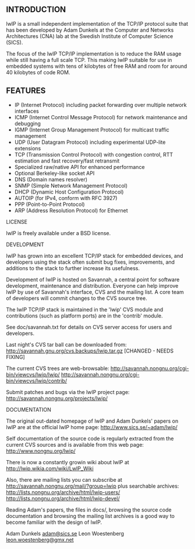 ## INTRODUCTION

lwIP is a small independent implementation of the TCP/IP protocol
suite that has been developed by Adam Dunkels at the Computer and
Networks Architectures (CNA) lab at the Swedish Institute of Computer
Science (SICS).

The focus of the lwIP TCP/IP implementation is to reduce the RAM usage
while still having a full scale TCP. This making lwIP suitable for use
in embedded systems with tens of kilobytes of free RAM and room for
around 40 kilobytes of code ROM.

## FEATURES

  * IP (Internet Protocol) including packet forwarding over multiple network
    interfaces
  * ICMP (Internet Control Message Protocol) for network maintenance and debugging
  * IGMP (Internet Group Management Protocol) for multicast traffic management
  * UDP (User Datagram Protocol) including experimental UDP-lite extensions
  * TCP (Transmission Control Protocol) with congestion control, RTT estimation
    and fast recovery/fast retransmit
  * Specialized raw/native API for enhanced performance
  * Optional Berkeley-like socket API
  * DNS (Domain names resolver)
  * SNMP (Simple Network Management Protocol)
  * DHCP (Dynamic Host Configuration Protocol)
  * AUTOIP (for IPv4, conform with RFC 3927)
  * PPP (Point-to-Point Protocol)
  * ARP (Address Resolution Protocol) for Ethernet

LICENSE

lwIP is freely available under a BSD license.

DEVELOPMENT

lwIP has grown into an excellent TCP/IP stack for embedded devices,
and developers using the stack often submit bug fixes, improvements,
and additions to the stack to further increase its usefulness.

Development of lwIP is hosted on Savannah, a central point for
software development, maintenance and distribution. Everyone can
help improve lwIP by use of Savannah's interface, CVS and the
mailing list. A core team of developers will commit changes to the
CVS source tree.

The lwIP TCP/IP stack is maintained in the 'lwip' CVS module and
contributions (such as platform ports) are in the 'contrib' module.

See doc/savannah.txt for details on CVS server access for users and
developers.

Last night's CVS tar ball can be downloaded from:
  http://savannah.gnu.org/cvs.backups/lwip.tar.gz [CHANGED - NEEDS FIXING]

The current CVS trees are web-browsable:
  http://savannah.nongnu.org/cgi-bin/viewcvs/lwip/lwip/
  http://savannah.nongnu.org/cgi-bin/viewcvs/lwip/contrib/

Submit patches and bugs via the lwIP project page:
  http://savannah.nongnu.org/projects/lwip/


DOCUMENTATION

The original out-dated homepage of lwIP and Adam Dunkels' papers on
lwIP are at the official lwIP home page:
  http://www.sics.se/~adam/lwip/

Self documentation of the source code is regularly extracted from the
current CVS sources and is available from this web page:
  http://www.nongnu.org/lwip/

There is now a constantly growin wiki about lwIP at
  http://lwip.wikia.com/wiki/LwIP_Wiki

Also, there are mailing lists you can subscribe at
  http://savannah.nongnu.org/mail/?group=lwip
plus searchable archives:
  http://lists.nongnu.org/archive/html/lwip-users/
  http://lists.nongnu.org/archive/html/lwip-devel/

Reading Adam's papers, the files in docs/, browsing the source code
documentation and browsing the mailing list archives is a good way to
become familiar with the design of lwIP.

Adam Dunkels <adam@sics.se>
Leon Woestenberg <leon.woestenberg@gmx.net>

